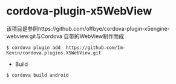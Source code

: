 
# cordova-plugin-x5WebView

该项目是参照https://github.com/offbye/cordova-plugin-x5engine-webview.git与Cordova 自带的WebView制作而成

```
$ cordova plugin add  https://github.com/Im-Kevin/cordova.plugins.X5WebView.git
```

* Build
```
$ cordova build android
```
